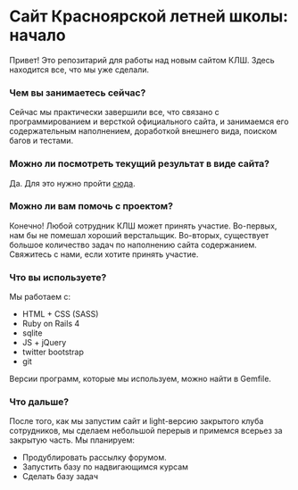 # Сайт Красноярской летней школы: начало

Привет! Это репозитарий для работы над новым сайтом КЛШ.
Здесь находится все, что мы уже сделали. 

### Чем вы занимаетесь сейчас?
Сейчас мы практически завершили все, что связано с программированием и версткой официального сайта, и занимаемся его содержательным наполнением, доработкой внешнего вида, поиском багов и тестами.

### Можно ли посмотреть текущий результат в виде сайта?
Да. Для это нужно пройти [сюда](http://nameless-falls-5099.herokuapp.com). 

### Можно ли вам помочь с проектом?
Конечно! Любой сотрудник КЛШ может принять участие. Во-первых, нам бы не помешал хороший верстальщик. Во-вторых, существует большое количество задач по наполнению сайта содержанием. Свяжитесь с нами, если хотите принять участие. 

### Что вы используете?
Мы работаем с:
* HTML + CSS (SASS)
* Ruby on Rails 4
* sqlite
* JS + jQuery 
* twitter bootstrap
* git

Версии программ, которые мы используем, можно найти в Gemfile.

### Что дальше?
После того, как мы запустим сайт и light-версию закрытого клуба сотрудников, мы сделаем небольшой перерыв и примемся всерьез за закрытую часть. Мы планируем:
* Продублировать рассылку форумом.
* Запустить базу по надвигающимся курсам
* Сделать базу задач



